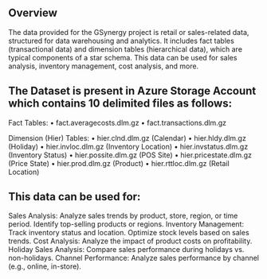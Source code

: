 ## Overview
  The data provided for the GSynergy project is retail or sales-related data, structured for data warehousing and analytics.
  It includes fact tables (transactional data) and dimension tables (hierarchical data), which are typical components of a star schema.
  This data can be used for sales analysis, inventory management, cost analysis, and more.


## The Dataset is present in Azure Storage Account which contains 10 delimited files as follows:
  Fact Tables:
  	•	fact.averagecosts.dlm.gz 
    •	fact.transactions.dlm.gz
  
  Dimension (Hier) Tables:
  	•	hier.clnd.dlm.gz (Calendar)
  	•	hier.hldy.dlm.gz (Holiday)
  	•	hier.invloc.dlm.gz (Inventory Location)
  	•	hier.invstatus.dlm.gz (Inventory Status)
  	•	hier.possite.dlm.gz (POS Site)
  	•	hier.pricestate.dlm.gz (Price State)
  	•	hier.prod.dlm.gz (Product)
  	•	hier.rttloc.dlm.gz (Retail Location)


## This data can be used for:
  Sales Analysis:
  Analyze sales trends by product, store, region, or time period.
  Identify top-selling products or regions.
  Inventory Management:
  Track inventory status and location.
  Optimize stock levels based on sales trends.
  Cost Analysis:
  Analyze the impact of product costs on profitability.
  Holiday Sales Analysis:
  Compare sales performance during holidays vs. non-holidays.
  Channel Performance:
  Analyze sales performance by channel (e.g., online, in-store).
